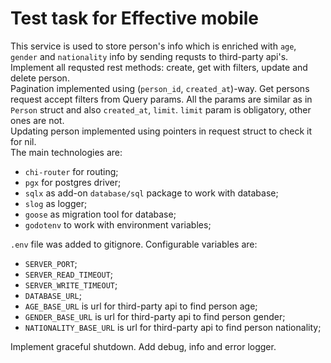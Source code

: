 # Test task for Effective mobile

This service is used to store person's info which is enriched with `age`, `gender` and `nationality` info by sending requsts to third-party api's.  
Implement all requsted rest methods: create, get with filters, update and delete person.  
Pagination implemented using (`person_id`, `created_at`)-way. Get persons request accept filters from Query params. All the params are similar as in `Person` struct and also `created_at`, `limit`. `limit` param is obligatory, other ones are not.  
Updating person implemented using pointers in request struct to check it for nil.  
The main technologies are:  
- `chi-router` for routing;
- `pgx` for postgres driver;
- `sqlx` as add-on `database/sql` package to work with database;
- `slog` as logger;
- `goose` as migration tool for database;
- `godotenv` to work with environment variables;

`.env` file was added to gitignore. Configurable variables are:
- `SERVER_PORT`;
- `SERVER_READ_TIMEOUT`;
- `SERVER_WRITE_TIMEOUT`;
- `DATABASE_URL`;
- `AGE_BASE_URL` is url for third-party api to find person age;
- `GENDER_BASE_URL` is url for third-party api to find person gender;
- `NATIONALITY_BASE_URL` is url for third-party api to find person nationality;

Implement graceful shutdown. Add debug, info and error logger.
